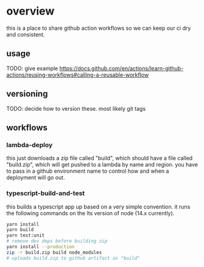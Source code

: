# overview

this is a place to share github action workflows so we can keep our ci dry and consistent.

## usage
TODO: give example
https://docs.github.com/en/actions/learn-github-actions/reusing-workflows#calling-a-reusable-workflow

## versioning
TODO: decide how to version these. most likely git tags

## workflows
### lambda-deploy
this just downloads a zip file called "build", which should have a file called "build.zip", which will get pushed to a lambda by name and region.  you have to pass in a github environment name to control how and when a deployment will go out. 

### typescript-build-and-test
this builds a typescript app up based on a very simple convention.  it runs the following commands on the lts version of node (14.x currently).
```bash
yarn install
yarn build
yarn test:unit
# remove dev deps before building zip
yarn install --production
zip -r build.zip build node_modules
# uploads build.zip to github artifact as "build"
```